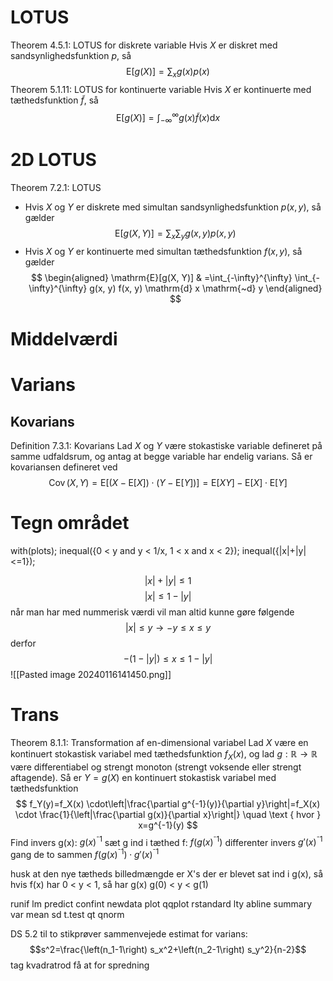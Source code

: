 # LOTUS
Theorem 4.5.1: LOTUS for diskrete variable
Hvis $X$ er diskret med sandsynlighedsfunktion $p$, så
$$
\mathrm{E}[g(X)]=\sum_x g(x) p(x)
$$
Theorem 5.1.11: LOTUS for kontinuerte variable
Hvis $X$ er kontinuerte med tæthedsfunktion $\tilde{f}$, så
$$
\mathrm{E}[g(X)]=\int_{-\infty}^{\infty} g(x) \tilde{f}(x) \mathrm{d} x
$$
# 2D LOTUS
Theorem 7.2.1: LOTUS
- Hvis $X$ og $Y$ er diskrete med simultan sandsynlighedsfunktion $p(x, y)$, så gælder
$$
\mathrm{E}[g(X, Y)]=\sum_x \sum_y g(x, y) p(x, y)
$$
- Hvis $X$ og $Y$ er kontinuerte med simultan tæthedsfunktion $f(x, y)$, så gælder
$$
\begin{aligned}
\mathrm{E}[g(X, Y)] & =\int_{-\infty}^{\infty} \int_{-\infty}^{\infty} g(x, y) f(x, y) \mathrm{d} x \mathrm{~d} y
\end{aligned}
$$
# Middelværdi
# Varians
## Kovarians
Definition 7.3.1: Kovarians
Lad $X$ og $Y$ være stokastiske variable defineret på samme udfaldsrum, og antag at begge variable har endelig varians. Så er kovariansen defineret ved
$$
\operatorname{Cov}(X, Y)=\mathrm{E}[(X-\mathrm{E}[X]) \cdot(Y-\mathrm{E}[Y])]=\mathrm{E}[X Y]-\mathrm{E}[X] \cdot \mathrm{E}[Y]
$$

# Tegn området 
with(plots);
inequal({0 < y and y < 1/x, 1 < x and x < 2});
inequal({|x|+|y|<=1});

$$|x|+|y|\leq1$$
$$|x|\leq1-|y|$$
når man har med nummerisk værdi vil man altid kunne gøre følgende
$$|x|\leq y \rightarrow -y\leq x\leq y$$
derfor
$$-(1-|y|)\leq x\leq1-|y|$$
![[Pasted image 20240116141450.png]]
# Trans
Theorem 8.1.1: Transformation af en-dimensional variabel
Lad $X$ være en kontinuert stokastisk variabel med tæthedsfunktion $f_X(x)$, og lad $g: \mathbb{R} \rightarrow \mathbb{R}$ være differentiabel og strengt monoton (strengt voksende eller strengt aftagende). Så er $Y=g(X)$ en kontinuert stokastisk variabel med tæthedsfunktion
$$
f_Y(y)=f_X(x) \cdot\left|\frac{\partial g^{-1}(y)}{\partial y}\right|=f_X(x) \cdot \frac{1}{\left|\frac{\partial g(x)}{\partial x}\right|} \quad \text { hvor } x=g^{-1}(y)
$$
Find invers g(x): $g(x)^{⁻1}$
sæt g ind i tæthed f:  $f(g(x)^{⁻1})$
differenter invers $g'(x)^{⁻1}$
gang de to sammen $f(g(x)^{⁻1})\cdot g'(x)^{⁻1}$

husk at den nye tætheds billedmængde er X's der er blevet sat ind i g(x), så hvis f(x) har 0 < y < 1, så har g(x) g(0) < y < g(1)


runif
lm
predict
confint
newdata
plot
qqplot
rstandard
lty 
abline
summary
var mean sd
t.test
qt 
qnorm

DS 5.2 til to stikprøver sammenvejede estimat for varians:
$$s^2=\frac{\left(n_1-1\right) s_x^2+\left(n_2-1\right) s_y^2}{n-2}$$
tag kvadratrod få at for spredning
